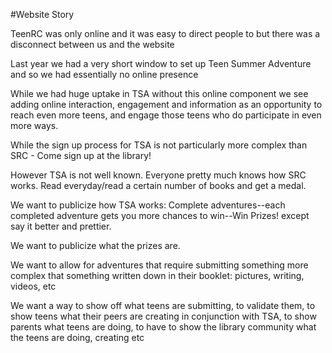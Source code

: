 #Website Story

TeenRC was only online and it was easy to direct people to but there was a disconnect between us and the website

Last year we had a very short window to set up Teen Summer Adventure and so we had essentially no online presence

While we had huge uptake in TSA without this online component we see adding online interaction, engagement and information as an opportunity to reach even more teens, and engage those teens who do participate in even more ways.

While the sign up process for TSA is not particularly more complex than SRC - Come sign up at the library! 

However TSA is not well known. Everyone pretty much knows how SRC works. Read everyday/read a certain number of books and get a medal.

We want to publicize how TSA works: Complete adventures--each completed adventure gets you more chances to win--Win Prizes! except say it better and prettier.

We want to publicize what the prizes are. 

We want to allow for adventures that require submitting something more complex that something written down in their booklet: pictures, writing, videos, etc

We want a way to show off what teens are submitting, to validate them, to show teens what their peers are creating in conjunction with TSA, to show parents what teens are doing, to have to show the library community what the teens are doing, creating etc
